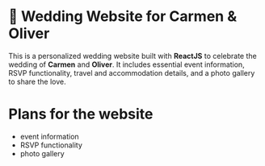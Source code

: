 # 💍 Wedding Website for Carmen & Oliver

This is a personalized wedding website built with **ReactJS** to celebrate the wedding of **Carmen** and **Oliver**. It includes essential event information, RSVP functionality, travel and accommodation details, and a photo gallery to share the love.

# Plans for the website
 - event information
 - RSVP functionality
 - photo gallery
 
